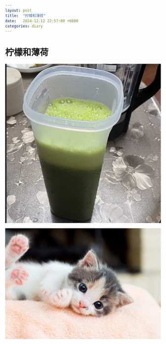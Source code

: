 ```yaml
---
layout: post
title:  "柠檬和薄荷"
date:   2024-12-12 22:57:00 +0800
categories: diary
---
```


# 柠檬和薄荷

![柠檬和薄荷](image.png)

![小猫](kitten.jpeg)
